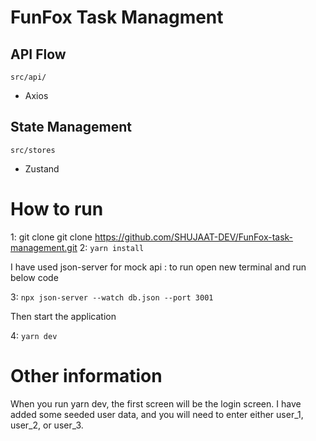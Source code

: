 # FunFox Task Managment 



## API Flow

`src/api/`

- Axios

## State Management

`src/stores`

- Zustand


# How to run 
1: git clone git clone https://github.com/SHUJAAT-DEV/FunFox-task-management.git
2: `yarn install` 

 I have used json-server for mock api : to run open new terminal and run below code 

3: `npx json-server --watch db.json --port 3001`   

 Then start the application 

4: `yarn dev` 

# Other information 

When you run yarn dev, the first screen will be the login screen.
 I have added some seeded user data, and you will need to enter either user_1, user_2, or user_3.

 
 

